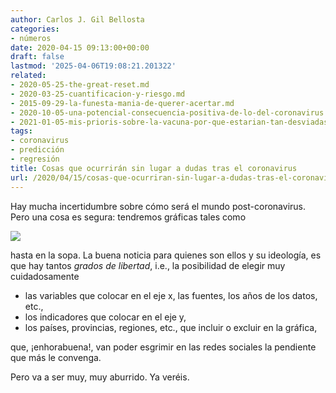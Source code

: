 ```yaml
---
author: Carlos J. Gil Bellosta
categories:
- números
date: 2020-04-15 09:13:00+00:00
draft: false
lastmod: '2025-04-06T19:08:21.201322'
related:
- 2020-05-25-the-great-reset.md
- 2020-03-25-cuantificacion-y-riesgo.md
- 2015-09-29-la-funesta-mania-de-querer-acertar.md
- 2020-10-05-una-potencial-consecuencia-positiva-de-lo-del-coronavirus.md
- 2021-01-05-mis-prioris-sobre-la-vacuna-por-que-estarian-tan-desviadas.md
tags:
- coronavirus
- predicción
- regresión
title: Cosas que ocurrirán sin lugar a dudas tras el coronavirus
url: /2020/04/15/cosas-que-ocurriran-sin-lugar-a-dudas-tras-el-coronavirus/
---
```


Hay mucha incertidumbre sobre cómo será el mundo post-coronavirus. Pero una cosa es segura: tendremos gráficas tales como

![](/wp-uploads/2020/04/coronavirus_cherry_picking.png#center)

hasta en la sopa. La buena noticia para quienes son ellos y su ideología, es que hay tantos _grados de libertad_, i.e., la posibilidad de elegir muy cuidadosamente

* las variables que colocar en el eje x, las fuentes, los años de los datos, etc.,
* los indicadores que colocar en el eje y,
* los países, provincias, regiones, etc., que incluir o excluir en la gráfica,

que, ¡enhorabuena!,  van poder esgrimir en las redes sociales la pendiente que más le convenga.

Pero va a ser muy, muy aburrido. Ya veréis.